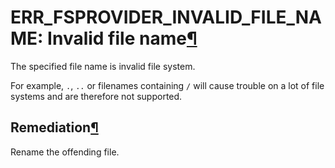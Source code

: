 ERR\_FSPROVIDER\_INVALID\_FILE\_NAME: Invalid file name[¶](#err-fsprovider-invalid-file-name-invalid-file-name "Permalink to this heading")
===========================================================================================================================================


The specified file name is invalid file system.


For example, `.`, `..` or filenames containing `/` will cause trouble
on a lot of file systems and are therefore not supported.



Remediation[¶](#remediation "Permalink to this heading")
--------------------------------------------------------


Rename the offending file.
